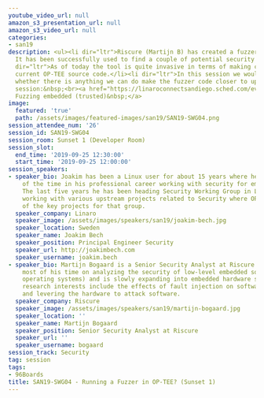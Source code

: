 ```yaml
---
youtube_video_url: null
amazon_s3_presentation_url: null
amazon_s3_video_url: null
categories:
- san19
description: <ul><li dir="ltr">Riscure (Martijn B) has created a fuzzer tool for OP-TEE.
  It has been successfully used to find a couple of potential security issues in OP-TEE.</li><li
  dir="ltr">As of today the tool is quite invasive in terms of making changes to the
  current OP-TEE source code.</li><li dir="ltr">In this session we would like to discuss
  whether there is anything we can do make the fuzzer code closer to upstream.</li></ul>Related
  session:&nbsp;<br><a href="https://linaroconnectsandiego.sched.com/event/SubJ/san19-509-fuzzing-embedded-trusted-operating-systems-using-afl">SAN19-225
  Fuzzing embedded (trusted)&nbsp;</a>
image:
  featured: 'true'
  path: /assets/images/featured-images/san19/SAN19-SWG04.png
session_attendee_num: '26'
session_id: SAN19-SWG04
session_room: Sunset 1 (Developer Room)
session_slot:
  end_time: '2019-09-25 12:30:00'
  start_time: '2019-09-25 12:00:00'
session_speakers:
- speaker_bio: Joakim has been a Linux user for about 15 years where he spent most
    of the time in his professional career working with security for embedded devices.
    The last five years he has been heading Security Working Group in Linaro who are
    working with various upstream projects related to Security where OP-TEE is one
    of the key projects for that group.
  speaker_company: Linaro
  speaker_image: /assets/images/speakers/san19/joakim-bech.jpg
  speaker_location: Sweden
  speaker_name: Joakim Bech
  speaker_position: Principal Engineer Security
  speaker_url: http://joakimbech.com
  speaker_username: joakim.bech
- speaker_bio: Martijn Bogaard is a Senior Security Analyst at Riscure where he focuses
    most of his time on analyzing the security of low-level embedded software (bootloaders,
    operating systems) and is slowly expanding into embedded hardware security. Recent
    research interests include the effects of fault injection on software, TEE (in-)security
    and levering the hardware to attack software.
  speaker_company: Riscure
  speaker_image: /assets/images/speakers/san19/martijn-bogaard.jpg
  speaker_location: ''
  speaker_name: Martijn Bogaard
  speaker_position: Senior Security Analyst at Riscure
  speaker_url: ''
  speaker_username: bogaard
session_track: Security
tag: session
tags:
- 96Boards
title: SAN19-SWG04 - Running a Fuzzer in OP-TEE? (Sunset 1)
---
```


